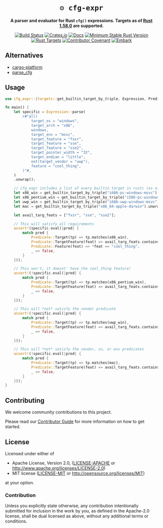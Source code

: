 <div align="center">

# `⚙️ cfg-expr`

**A parser and evaluator for Rust `cfg()` expressions. Targets as of [Rust 1.58.0](https://forge.rust-lang.org/release/platform-support.html) are supported.**

[![Build Status](https://github.com/EmbarkStudios/cfg-expr/workflows/CI/badge.svg)](https://github.com/EmbarkStudios/cfg-expr/actions?workflow=CI)
[![Crates.io](https://img.shields.io/crates/v/cfg-expr.svg)](https://crates.io/crates/cfg-expr)
[![Docs](https://docs.rs/cfg-expr/badge.svg)](https://docs.rs/cfg-expr)
[![Minimum Stable Rust Version](https://img.shields.io/badge/Rust%20MSRV-1.52.0-blue?color=fc8d62&logo=rust)](https://blog.rust-lang.org/2021/05/06/Rust-1.52.0.html)
[![Rust Targets](https://img.shields.io/badge/Rust%20Targets-1.58.0-blue.svg)](https://forge.rust-lang.org/release/platform-support.html)
[![Contributor Covenant](https://img.shields.io/badge/contributor%20covenant-v2.0%20adopted-ff69b4.svg)](CODE_OF_CONDUCT.md)
[![Embark](https://img.shields.io/badge/embark-open%20source-blueviolet.svg)](https://embark.dev)
</div>

## Alternatives

- [cargo-platform](https://crates.io/crates/cargo-platform)
- [parse_cfg](https://crates.io/crates/parse_cfg)

## Usage

```rust
use cfg_expr::{targets::get_builtin_target_by_triple, Expression, Predicate};

fn main() {
    let specific = Expression::parse(
        r#"all(
            target_os = "windows",
            target_arch = "x86",
            windows,
            target_env = "msvc",
            target_feature = "fxsr",
            target_feature = "sse",
            target_feature = "sse2",
            target_pointer_width = "32",
            target_endian = "little",
            not(target_vendor = "uwp"),
            feature = "cool_thing",
        )"#,
    )
    .unwrap();

    // cfg_expr includes a list of every builtin target in rustc (as of 1.41)
    let x86_win = get_builtin_target_by_triple("i686-pc-windows-msvc").unwrap();
    let x86_pentium_win = get_builtin_target_by_triple("i586-pc-windows-msvc").unwrap();
    let uwp_win = get_builtin_target_by_triple("i686-uwp-windows-msvc").unwrap();
    let mac = get_builtin_target_by_triple("x86_64-apple-darwin").unwrap();

    let avail_targ_feats = ["fxsr", "sse", "sse2"];

    // This will satisfy all requirements
    assert!(specific.eval(|pred| {
        match pred {
            Predicate::Target(tp) => tp.matches(x86_win),
            Predicate::TargetFeature(feat) => avail_targ_feats.contains(feat),
            Predicate::Feature(feat) => *feat == "cool_thing",
            _ => false,
        }
    }));

    // This won't, it doesnt' have the cool_thing feature!
    assert!(!specific.eval(|pred| {
        match pred {
            Predicate::Target(tp) => tp.matches(x86_pentium_win),
            Predicate::TargetFeature(feat) => avail_targ_feats.contains(feat),
            _ => false,
        }
    }));

    // This will *not* satisfy the vendor predicate
    assert!(!specific.eval(|pred| {
        match pred {
            Predicate::Target(tp) => tp.matches(uwp_win),
            Predicate::TargetFeature(feat) => avail_targ_feats.contains(feat),
            _ => false,
        }
    }));

    // This will *not* satisfy the vendor, os, or env predicates
    assert!(!specific.eval(|pred| {
        match pred {
            Predicate::Target(tp) => tp.matches(mac),
            Predicate::TargetFeature(feat) => avail_targ_feats.contains(feat),
            _ => false,
        }
    }));
}
```

## Contributing

We welcome community contributions to this project.

Please read our [Contributor Guide](CONTRIBUTING.md) for more information on how to get started.

## License

Licensed under either of

- Apache License, Version 2.0, ([LICENSE-APACHE](LICENSE-APACHE) or <http://www.apache.org/licenses/LICENSE-2.0>)
- MIT license ([LICENSE-MIT](LICENSE-MIT) or <http://opensource.org/licenses/MIT>)

at your option.

### Contribution

Unless you explicitly state otherwise, any contribution intentionally submitted for inclusion in the work by you, as defined in the Apache-2.0 license, shall be dual licensed as above, without any additional terms or conditions.
